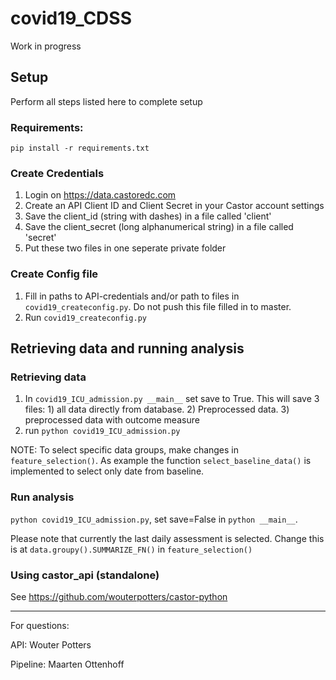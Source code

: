 # covid19_CDSS

Work in progress

## Setup
Perform all steps listed here to complete setup

### Requirements:
`pip install -r requirements.txt`

### Create Credentials
1) Login on https://data.castoredc.com
2) Create an API Client ID and Client Secret in your Castor account settings
3) Save the client_id (string with dashes) in a file called 'client'
4) Save the client_secret (long alphanumerical string) in a file called 'secret'
5) Put these two files in one seperate private folder

### Create Config file
1) Fill in paths to API-credentials and/or path to files in `covid19_createconfig.py`. Do not push this file filled in to master.
2) Run `covid19_createconfig.py`


## Retrieving data and running analysis

### Retrieving data
1) In `covid19_ICU_admission.py __main__` set save to True. This will save 3 files: 1) all data directly from database. 2) Preprocessed data. 3) preprocessed data with outcome measure
2) run `python covid19_ICU_admission.py`

NOTE: To select specific data groups, make changes in `feature_selection()`. As example the function `select_baseline_data()` is implemented to select only date from baseline.

### Run analysis
`python covid19_ICU_admission.py`, set save=False in `python __main__`.

Please note that currently the last daily assessment is selected. Change this is at `data.groupy().SUMMARIZE_FN()` in `feature_selection()` 

### Using castor_api (standalone)
See https://github.com/wouterpotters/castor-python


---
For questions:

API: Wouter Potters

Pipeline: Maarten Ottenhoff

